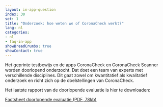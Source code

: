 ```yaml
---
layout: in-app-question
index: 30
set: 1
title: "Onderzoek: hoe weten we of CoronaCheck werkt?"
lang: nl
categories:
- nl
- faq-in-app
showBreadCrumbs: true
showContact: true
---
```

Het geprinte testbewijs en de apps CoronaCheck en CoronaCheck Scanner worden doorlopend onderzocht. Dat doet een team van experts met verschillende disciplines. Dit gaat zowel om kwantitatief als kwalitatief onderzoek en richt zich op de doelstellingen van CoronaCheck.

Het laatste rapport van de doorlopende evaluatie is hier te downloaden:

<a href="/media/Factsheet_doorlopende_evaluatie.pdf" rel="noopener noreferrer" target="_blank">Factsheet doorlopende evaluatie (PDF, 78kb)</a>
